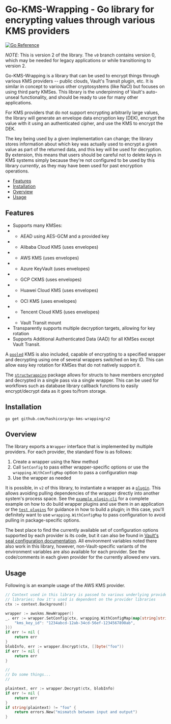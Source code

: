 # Go-KMS-Wrapping - Go library for encrypting values through various KMS providers

[![Go Reference](https://godoc.org/github.com/hashicorp/go-kms-wrapping/v2?status.svg)](https://godoc.org/github.com/hashicorp/go-kms-wrapping/v2)

*NOTE*: This is version 2 of the library. The `v0` branch contains version 0,
which may be needed for legacy applications or while transitioning to version 2.

Go-KMS-Wrapping is a library that can be used to encrypt things through various
KMS providers -- public clouds, Vault's Transit plugin, etc. It is similar in
concept to various other cryptosystems (like NaCl) but focuses on using third
party KMSes. This library is the underpinning of Vault's auto-unseal
functionality, and should be ready to use for many other applications.

For KMS providers that do not support encrypting arbitrarily large values, the
library will generate an envelope data encryption key (DEK), encrypt the value
with it using an authenticated cipher, and use the KMS to encrypt the DEK.

The key being used by a given implementation can change; the library stores
information about which key was actually used to encrypt a given value as part
of the returned data, and this key will be used for decryption. By extension,
this means that users should be careful not to delete keys in KMS systems
simply because they're not configured to be used by this library _currently_,
as they may have been used for past encryption operations.

<!-- START doctoc generated TOC please keep comment here to allow auto update -->
<!-- DON'T EDIT THIS SECTION, INSTEAD RE-RUN doctoc TO UPDATE -->


- [Features](#features)
- [Installation](#installation)
- [Overview](#overview)
- [Usage](#usage)

<!-- END doctoc generated TOC please keep comment here to allow auto update -->

## Features

  * Supports many KMSes:
  * * AEAD using AES-GCM and a provided key
  * * Alibaba Cloud KMS (uses envelopes)
  * * AWS KMS (uses envelopes)
  * * Azure KeyVault (uses envelopes)
  * * GCP CKMS (uses envelopes)
  * * Huawei Cloud KMS (uses envelopes)
  * * OCI KMS (uses envelopes)
  * * Tencent Cloud KMS (uses envelopes)
  * * Vault Transit mount
  * Transparently supports multiple decryption targets, allowing for key rotation
  * Supports Additional Authenticated Data (AAD) for all KMSes except Vault Transit.

A
[`pooled`](https://github.com/hashicorp/go-kms-wrapping/tree/main/multi)
KMS is also included, capable of encrypting to a specified wrapper and
decrypting using one of several wrappers switched on key ID. This can allow
easy key rotation for KMSes that do not natively support it.

The
[`structwrapping`](https://github.com/hashicorp/go-kms-wrapping/tree/main/structwrapping)
package allows for structs to have members encrypted and decrypted in a single
pass via a single wrapper. This can be used for workflows such as database
library callback functions to easily encrypt/decrypt data as it goes to/from
storage.

## Installation

`go get github.com/hashicorp/go-kms-wrapping/v2`

## Overview

The library exports a `Wrapper` interface that is implemented by multiple
providers. For each provider, the standard flow is as follows:

1. Create a wrapper using the New method
1. Call `SetConfig` to pass either wrapper-specific options or use the
`wrapping.WithConfigMap` option to pass a configuration map
1. Use the wrapper as needed

It is possible, in `v2` of this library, to instantiate a wrapper as a
[`plugin`](https://github.com/hashicorp/go-kms-wrapping/tree/main/plugin). This
allows avoiding pulling dependencies of the wrapper directly into another
system's process space. See the [`example plugin-cli`](examples/plugin-cli/) for
a complete example on how to do build wrapper plugins and use them in an application or the [`test
plugins`](https://github.com/hashicorp/go-kms-wrapping/tree/main/plugin/testplugins)
for guidance in how to build a plugin; in this case, you'll definitely want to use
`wrapping.WithConfigMap` to pass configuration to avoid pulling in
package-specific options.

The best place to find the currently available set of configuration options
supported by each provider is its code, but it can also be found in [Vault's
seal configuration
documentation](https://www.vaultproject.io/docs/configuration/seal/index.html).
All environment variables noted there also work in this library, however,
non-Vault-specific variants of the environment variables are also available for
each provider. See the code/comments in each given provider for the currently
allowed env vars.

## Usage

Following is an example usage of the AWS KMS provider. 

```go
// Context used in this library is passed to various underlying provider
// libraries; how it's used is dependent on the provider libraries
ctx := context.Background()

wrapper := awskms.NewWrapper()
_, err := wrapper.SetConfig(ctx, wrapping.WithConfigMap(map[string]string{
    "kms_key_id": "1234abcd-12ab-34cd-56ef-1234567890ab",
}))
if err != nil {
    return err
}
blobInfo, err := wrapper.Encrypt(ctx, []byte("foo"))
if err != nil {
    return err
}

//
// Do some things...
//

plaintext, err := wrapper.Decrypt(ctx, blobInfo)
if err != nil {
    return err
}
if string(plaintext) != "foo" {
    return errors.New("mismatch between input and output")
}
```
